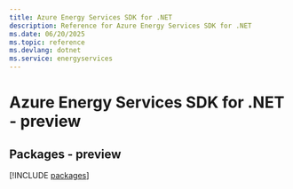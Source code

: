 ```yaml
---
title: Azure Energy Services SDK for .NET
description: Reference for Azure Energy Services SDK for .NET
ms.date: 06/20/2025
ms.topic: reference
ms.devlang: dotnet
ms.service: energyservices
---
```

# Azure Energy Services SDK for .NET - preview
## Packages - preview
[!INCLUDE [packages](energy-services-index.md)]